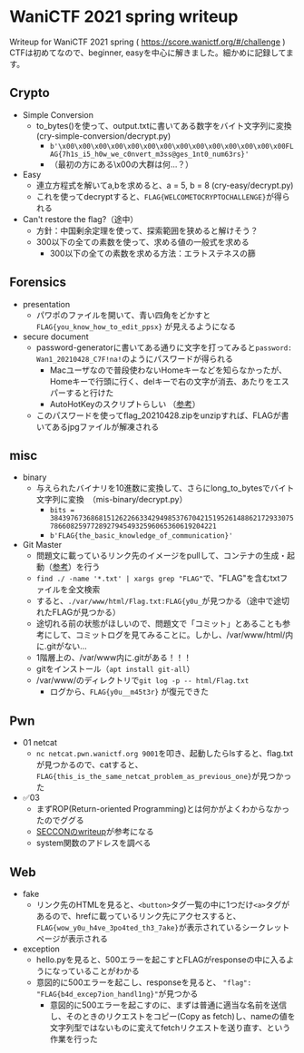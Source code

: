 # WaniCTF 2021 spring writeup
Writeup for WaniCTF 2021 spring ( https://score.wanictf.org/#/challenge )
CTFは初めてなので、beginner, easyを中心に解きました。細かめに記録してます。

## Crypto
- Simple Conversion
  - to_bytes()を使って、output.txtに書いてある数字をバイト文字列に変換 (cry-simple-conversion/decrypt.py)
    - ```b'\x00\x00\x00\x00\x00\x00\x00\x00\x00\x00\x00\x00\x00\x00FLAG{7h1s_i5_h0w_we_c0nvert_m3ss@ges_1nt0_num63rs}'```
    - （最初の方にある\x00の大群は何...？）
- Easy
  - 連立方程式を解いてa,bを求めると、a = 5, b = 8 (cry-easy/decrypt.py)
  - これを使ってdecryptすると、```FLAG{WELCOMETOCRYPTOCHALLENGE}```が得られる
- Can't restore the flag?（途中）
  - 方針：中国剰余定理を使って、探索範囲を狭めると解けそう？
  - 300以下の全ての素数を使って、求める値の一般式を求める
    - 300以下の全ての素数を求める方法：エラトステネスの篩


## Forensics
- presentation
  - パワポのファイルを開いて、青い四角をどかすと ```FLAG{you_know_how_to_edit_ppsx}``` が見えるようになる
- secure document
  - password-generatorに書いてある通りに文字を打ってみると```password: Wan1_20210428_C7F!na!```のようにパスワードが得られる
    - Macユーザなので普段使わないHomeキーなどを知らなかったが、Homeキーで行頭に行く、delキーで右の文字が消去、あたりをエスパーすると行けた
    - AutoHotKeyのスクリプトらしい （[参考](https://miso-24.hatenablog.com/entry/2021/05/02/235918#secure-document)）
  - このパスワードを使ってflag_20210428.zipをunzipすれば、FLAGが書いてあるjpgファイルが解凍される

## misc
- binary
  - 与えられたバイナリを10進数に変換して、さらにlong_to_bytesでバイト文字列に変換　（mis-binary/decrypt.py）
    - ```bits =  38439767368681512622663342949853767042151952614886217293307578660825977289279454932596065360619204221```
    - ```b'FLAG{the_basic_knowledge_of_communication}'```
- Git Master
  - 問題文に載っているリンク先のイメージをpullして、コンテナの生成・起動（[参考](https://qiita.com/k5n/items/2212b87feac5ebc33ecb#%E3%82%B3%E3%83%B3%E3%83%86%E3%83%8A%E3%82%92%E7%94%9F%E6%88%90%E3%81%97%E3%81%A6%E8%B5%B7%E5%8B%95%E3%81%99%E3%82%8B)）を行う
  - ```find ./ -name '*.txt' | xargs grep "FLAG"```で、"FLAG"を含むtxtファイルを全文検索
  - すると、```./var/www/html/Flag.txt:FLAG{y0u_```が見つかる（途中で途切れたFLAGが見つかる）
  - 途切れる前の状態がほしいので、問題文で「コミット」とあることも参考にして、コミットログを見てみることに。しかし、/var/www/html/内に.gitがない...
  - 1階層上の、/var/www内に.gitがある！！！
  - gitをインストール（```apt install git-all```）
  - /var/www/のディレクトリで```git log -p -- html/Flag.txt```
    - ログから、```FLAG{y0u__m45t3r}``` が復元できた

## Pwn
- 01 netcat
  - ```nc netcat.pwn.wanictf.org 9001```を叩き、起動したらlsすると、flag.txtが見つかるので、catすると、```FLAG{this_is_the_same_netcat_problem_as_previous_one}```が見つかった
- ✅03
  - まずROP(Return-oriented Programming)とは何かがよくわからなかったのでググる
  - [SECCONのwriteup](https://blog.8f-nai.net/post/2019-01-14-seccon2018/)が参考になる
  - system関数のアドレスを調べる



## Web
- fake
  - リンク先のHTMLを見ると、`<button>`タグ一覧の中に1つだけ`<a>`タグがあるので、hrefに載っているリンク先にアクセスすると、```FLAG{wow_y0u_h4ve_3po4ted_th3_7ake}```が表示されているシークレットページが表示される
- exception
  - hello.pyを見ると、500エラーを起こすとFLAGがresponseの中に入るようになっていることがわかる
  - 意図的に500エラーを起こし、responseを見ると、  ```"flag": "FLAG{b4d_excep7ion_handl1ng}"```が見つかる
    - 意図的に500エラーを起こすのに、まずは普通に適当な名前を送信し、そのときのリクエストをコピー(Copy as fetch)し、nameの値を文字列型ではないものに変えてfetchリクエストを送り直す、という作業を行った



